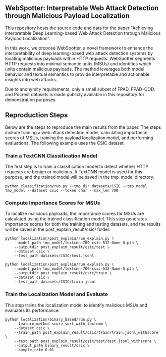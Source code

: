 ## WebSpotter: Interpretable Web Attack Detection through Malicious Payload Localization

This repository hosts the source code and data for the paper "Achieving Interpretable Deep Learning-based Web Attack Detection through Malicious Payload Localization".

In this work, we propose WebSpotter, a novel framework to enhance the interpretability of deep learning-based web attack detection systems by locating malicious payloads within HTTP requests. WebSpotter segments HTTP requests into minimal semantic units (MSUs) and identifies which units contain malicious payloads. The method leverages both model behavior and textual semantics to provide interpretable and actionable insights into web attacks.

Due to anonymity requirements, only a small subset of FPAD, FPAD-OOD, and Pocrest datasets is made publicly available in this repository for demonstration purposes.

## Reproduction Steps

Below are the steps to reproduce the main results from the paper. The steps include training a web attack detection model, calculating importance scores of MSUs, training the payload localization model, and performing evaluations. The following example uses the CSIC dataset.

### Train a TextCNN Classification Model

The first step is to train a classification model to detect whether HTTP requests are benign or malicious. A TextCNN model is used for this purpose, and the trained model will be saved in the tmp_model directory.

```
python classification/run.py --tmp_dir datasets/CSIC --tmp_model tmp_model --dataset csic --token char --max_len 700
```

### Compute Importance Scores for MSUs

To localize malicious payloads, the importance scores for MSUs are calculated using the trained classification model. This step generates importance scores for both the training and testing datasets, and the results will be saved in the post_explain_result/csic/ folder.

```
python localization/post_explain/run_explain.py \
    --model_path tmp_model/textcnn-700-csic-512-None-0.pth \
    --outputdir post_explain_result/csic/test \
    --dataset csic \
    --test_path datasets/CSIC/test.jsonl

python localization/post_explain/run_explain.py \
    --model_path tmp_model/textcnn-700-csic-512-None-0.pth \
    --outputdir post_explain_result/csic/train \
    --dataset csic \
    --test_path datasets/CSIC/train.jsonl
```

### Train the Localization Model and Evaluate

This step trains the localization model to identify malicious MSUs and evaluates its performance. 

```
python localization/binary_based/run.py \
    --feature_method score_sort_with_textemb \
    --dataset csic \
    --train_path post_explain_result/csic/train/train.jsonl_withscore \
    --test_path post_explain_result/csic/test/test.jsonl_withscore \
    --output_path binary_result/csic \
    --sample_rate 0.01
```